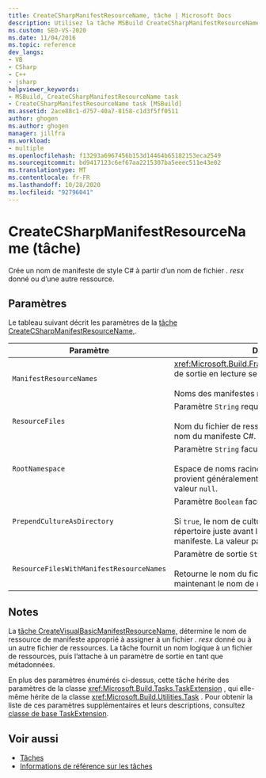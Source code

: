 ```yaml
---
title: CreateCSharpManifestResourceName, tâche | Microsoft Docs
description: Utilisez la tâche MSBuild CreateCSharpManifestResourceName, pour créer un nom de manifeste de style C# à partir d’un nom de fichier. resx donné ou d’une autre ressource.
ms.custom: SEO-VS-2020
ms.date: 11/04/2016
ms.topic: reference
dev_langs:
- VB
- CSharp
- C++
- jsharp
helpviewer_keywords:
- MSBuild, CreateCSharpManifestResourceName task
- CreateCSharpManifestResourceName task [MSBuild]
ms.assetid: 2ace88c1-d757-40a7-8158-c1d3f5ff0511
author: ghogen
ms.author: ghogen
manager: jillfra
ms.workload:
- multiple
ms.openlocfilehash: f13293a6967456b153d14464b65182153eca2549
ms.sourcegitcommit: bd9417123c6ef67aa2215307ba5eeec511e43e02
ms.translationtype: MT
ms.contentlocale: fr-FR
ms.lasthandoff: 10/28/2020
ms.locfileid: "92796041"
---
```

# <a name="createcsharpmanifestresourcename-task"></a>CreateCSharpManifestResourceName (tâche)

Crée un nom de manifeste de style C# à partir d’un nom de fichier *. resx* donné ou d’une autre ressource.

## <a name="parameters"></a>Paramètres

 Le tableau suivant décrit les paramètres de la [tâche CreateCSharpManifestResourceName,](../msbuild/createcsharpmanifestresourcename-task.md).

| Paramètre | Description |
| - | - |
| `ManifestResourceNames` | <xref:Microsoft.Build.Framework.ITaskItem>`[]`paramètre de sortie en lecture seule.<br /><br /> Noms des manifestes résultants. |
| `ResourceFiles` | Paramètre `String` requis.<br /><br /> Nom du fichier de ressources à partir duquel créer le nom du manifeste C#. |
| `RootNamespace` | Paramètre `String` facultatif.<br /><br /> Espace de noms racine du fichier de ressources, qui provient généralement du fichier projet. Peut avoir la valeur `null`. |
| `PrependCultureAsDirectory` | Paramètre `Boolean` facultatif.<br /><br /> Si `true`, le nom de culture est ajouté comme nom de répertoire juste avant le nom de ressource de manifeste. La valeur par défaut est `true`. |
| `ResourceFilesWithManifestResourceNames` | Paramètre de sortie `String` en lecture seule facultatif.<br /><br /> Retourne le nom du fichier de ressources qui inclut maintenant le nom de ressource de manifeste. |

## <a name="remarks"></a>Notes

 La [tâche CreateVisualBasicManifestResourceName,](../msbuild/createvisualbasicmanifestresourcename-task.md) détermine le nom de ressource de manifeste approprié à assigner à un fichier *. resx* donné ou à un autre fichier de ressources. La tâche fournit un nom logique à un fichier de ressources, puis l’attache à un paramètre de sortie en tant que métadonnées.

 En plus des paramètres énumérés ci-dessus, cette tâche hérite des paramètres de la classe <xref:Microsoft.Build.Tasks.TaskExtension> , qui elle-même hérite de la classe <xref:Microsoft.Build.Utilities.Task> . Pour obtenir la liste de ces paramètres supplémentaires et leurs descriptions, consultez [classe de base TaskExtension](../msbuild/taskextension-base-class.md).

## <a name="see-also"></a>Voir aussi

- [Tâches](../msbuild/msbuild-tasks.md)
- [Informations de référence sur les tâches](../msbuild/msbuild-task-reference.md)
